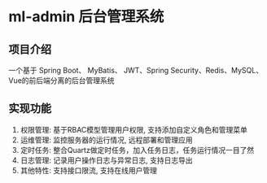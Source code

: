 # ml-admin 后台管理系统
## 项目介绍
一个基于 Spring Boot、 MyBatis、 JWT、Spring Security、Redis、MySQL、 Vue的前后端分离的后台管理系统
## 实现功能
1. 权限管理: 基于RBAC模型管理用户权限, 支持添加自定义角色和管理菜单
2. 运维管理: 监控服务器的运行情况, 远程部署和管理应用
3. 定时任务: 整合Quartz做定时任务，加入任务日志，任务运行情况一目了然
4. 日志管理: 记录用户操作日志与异常日志, 支持日志导出
5. 其他特性: 支持接口限流, 支持在线用户管理
